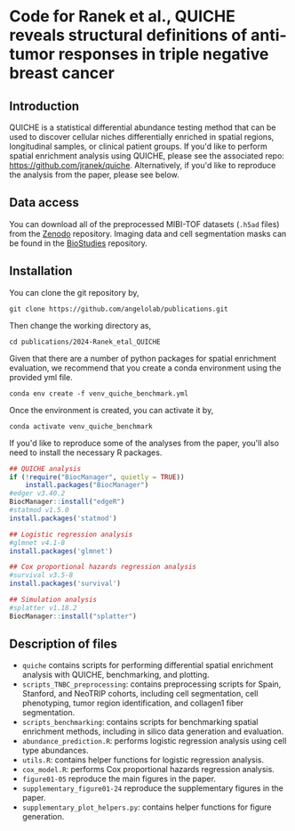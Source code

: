 # Code for Ranek et al., QUICHE reveals structural definitions of anti-tumor responses in triple negative breast cancer

## Introduction
QUICHE is a statistical differential abundance testing method that can be used to discover cellular niches differentially enriched in spatial regions, longitudinal samples, or clinical patient groups. If you'd like to perform spatial enrichment analysis using QUICHE, please see the associated repo: https://github.com/jranek/quiche. Alternatively, if you'd like to reproduce the analysis from the paper, please see below.

## Data access
You can download all of the preprocessed MIBI-TOF datasets (`.h5ad` files) from the [Zenodo](https://zenodo.org/records/14290163) repository. Imaging data and cell segmentation masks can be found in the [BioStudies](https://www.ebi.ac.uk/biostudies/bioimages/studies/S-BIAD1507) repository.

## Installation
You can clone the git repository by, 
```
git clone https://github.com/angelolab/publications.git
```
Then change the working directory as, 
```
cd publications/2024-Ranek_etal_QUICHE
```

Given that there are a number of python packages for spatial enrichment evaluation, we recommend that you create a conda environment using the provided yml file.

```
conda env create -f venv_quiche_benchmark.yml
```

Once the environment is created, you can activate it by,
```
conda activate venv_quiche_benchmark
```

If you'd like to reproduce some of the analyses from the paper, you'll also need to install the necessary R packages.

```R
## QUICHE analysis
if (!require("BiocManager", quietly = TRUE))
    install.packages("BiocManager")
#edger v3.40.2
BiocManager::install("edgeR")
#statmod v1.5.0
install.packages('statmod')

## Logistic regression analysis
#glmnet v4.1-8
install.packages('glmnet')

## Cox proportional hazards regression analysis
#survival v3.5-8
install.packages('survival')

## Simulation analysis
#splatter v1.18.2
BiocManager::install("splatter")
```

## Description of files
* `quiche` contains scripts for performing differential spatial enrichment analysis with QUICHE, benchmarking, and plotting. 
* `scripts_TNBC_preprocessing`: contains preprocessing scripts for Spain, Stanford, and NeoTRIP cohorts, including cell segmentation, cell phenotyping, tumor region identification, and collagen1 fiber segmentation.
* `scripts_benchmarking`: contains scripts for benchmarking spatial enrichment methods, including in silico data generation and evaluation.
* `abundance_prediction.R`: performs logistic regression analysis using cell type abundances.
* `utils.R`: contains helper functions for logistic regression analysis.
* `cox_model.R`: performs Cox proportional hazards regression analysis.
* `figure01-05` reproduce the main figures in the paper.
* `supplementary_figure01-24` reproduce the supplementary figures in the paper.
* `supplementary_plot_helpers.py`: contains helper functions for figure generation.
